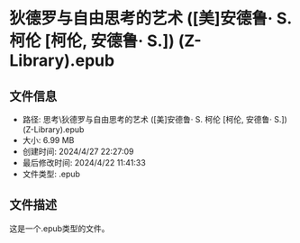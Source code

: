 ﻿# 狄德罗与自由思考的艺术 ([美]安德鲁· S. 柯伦 [柯伦, 安德鲁· S.]) (Z-Library).epub

## 文件信息
- 路径: 思考\狄德罗与自由思考的艺术 ([美]安德鲁· S. 柯伦 [柯伦, 安德鲁· S.]) (Z-Library).epub
- 大小: 6.99 MB
- 创建时间: 2024/4/27 22:27:09
- 最后修改时间: 2024/4/22 11:41:33
- 文件类型: .epub

## 文件描述
这是一个.epub类型的文件。

